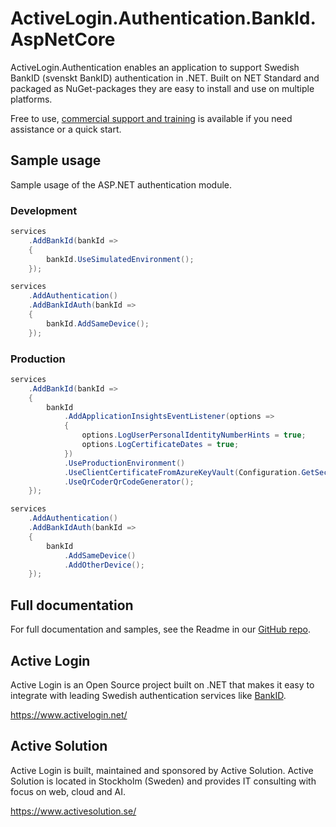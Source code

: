 # ActiveLogin.Authentication.BankId.AspNetCore

ActiveLogin.Authentication enables an application to support Swedish BankID (svenskt BankID) authentication in .NET.
Built on NET Standard and packaged as NuGet-packages they are easy to install and use on multiple platforms.

Free to use, [commercial support and training](https://activelogin.net/#support) is available if you need assistance or a quick start. 

## Sample usage

Sample usage of the ASP.NET authentication module.

### Development

```csharp
services
    .AddBankId(bankId =>
    {
        bankId.UseSimulatedEnvironment();
    });

services
    .AddAuthentication()
    .AddBankIdAuth(bankId =>
    {
        bankId.AddSameDevice();
    });
```

### Production

```csharp
services
    .AddBankId(bankId =>
    {
        bankId
            .AddApplicationInsightsEventListener(options =>
            {
                options.LogUserPersonalIdentityNumberHints = true;
                options.LogCertificateDates = true;
            })
            .UseProductionEnvironment()
            .UseClientCertificateFromAzureKeyVault(Configuration.GetSection("ActiveLogin:BankId:ClientCertificate"))
            .UseQrCoderQrCodeGenerator();
    });

services
    .AddAuthentication()
    .AddBankIdAuth(bankId =>
    {
        bankId
            .AddSameDevice()
            .AddOtherDevice();
    });
```

## Full documentation

For full documentation and samples, see the Readme in our [GitHub repo](https://github.com/ActiveLogin/ActiveLogin.Authentication).

## Active Login

Active Login is an Open Source project built on .NET that makes it easy to integrate with leading Swedish authentication services like [BankID](https://www.bankid.com/).

https://www.activelogin.net/

## Active Solution

Active Login is built, maintained and sponsored by Active Solution. Active Solution is located in Stockholm (Sweden) and provides IT consulting with focus on web, cloud and AI.

https://www.activesolution.se/
